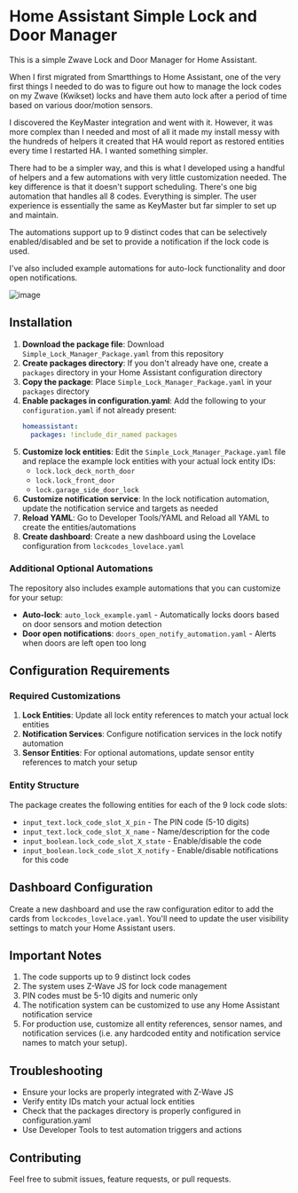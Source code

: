# Home Assistant Simple Lock and Door Manager

This is a simple Zwave Lock and Door Manager for Home Assistant.

When I first migrated from Smartthings to Home Assistant, one of the very first things I needed to do was to figure out how to manage the lock codes on my Zwave (Kwikset) locks and have them auto lock after a period of time based on various door/motion sensors.

I discovered the KeyMaster integration and went with it. However, it was more complex than I needed and most of all it made my install messy with the hundreds of helpers it created that HA would report as restored entities every time I restarted HA. I wanted something simpler.

There had to be a simpler way, and this is what I developed using a handful of helpers and a few automations with very little customization needed. The key difference is that it doesn't support scheduling. There's one big automation that handles all 8 codes. Everything is simpler. The user experience is essentially the same as KeyMaster but far simpler to set up and maintain.

The automations support up to 9 distinct codes that can be selectively enabled/disabled and be set to provide a notification if the lock code is used.

I've also included example automations for auto-lock functionality and door open notifications.

![image](https://user-images.githubusercontent.com/25288127/208971061-797fa4b9-3915-4080-887a-2de3f22d9b04.png)

## Installation

1. **Download the package file**: Download `Simple_Lock_Manager_Package.yaml` from this repository
2. **Create packages directory**: If you don't already have one, create a `packages` directory in your Home Assistant configuration directory
3. **Copy the package**: Place `Simple_Lock_Manager_Package.yaml` in your `packages` directory
4. **Enable packages in configuration.yaml**: Add the following to your `configuration.yaml` if not already present:
   ```yaml
   homeassistant:
     packages: !include_dir_named packages
   ```
5. **Customize lock entities**: Edit the `Simple_Lock_Manager_Package.yaml` file and replace the example lock entities with your actual lock entity IDs:
   - `lock.lock_deck_north_door`
   - `lock.lock_front_door` 
   - `lock.garage_side_door_lock`
6. **Customize notification service**: In the lock notification automation, update the notification service and targets as needed
7. **Reload YAML**: Go to Developer Tools/YAML and Reload all YAML to create the entities/automations
8. **Create dashboard**: Create a new dashboard using the Lovelace configuration from `lockcodes_lovelace.yaml`

### Additional Optional Automations

The repository also includes example automations that you can customize for your setup:

- **Auto-lock**: `auto_lock_example.yaml` - Automatically locks doors based on door sensors and motion detection
- **Door open notifications**: `doors_open_notify_automation.yaml` - Alerts when doors are left open too long

## Configuration Requirements

### Required Customizations

1. **Lock Entities**: Update all lock entity references to match your actual lock entities
2. **Notification Services**: Configure notification services in the lock notify automation
3. **Sensor Entities**: For optional automations, update sensor entity references to match your setup

### Entity Structure

The package creates the following entities for each of the 9 lock code slots:

- `input_text.lock_code_slot_X_pin` - The PIN code (5-10 digits)
- `input_text.lock_code_slot_X_name` - Name/description for the code
- `input_boolean.lock_code_slot_X_state` - Enable/disable the code
- `input_boolean.lock_code_slot_X_notify` - Enable/disable notifications for this code

## Dashboard Configuration

Create a new dashboard and use the raw configuration editor to add the cards from `lockcodes_lovelace.yaml`. You'll need to update the user visibility settings to match your Home Assistant users.

## Important Notes

1. The code supports up to 9 distinct lock codes
2. The system uses Z-Wave JS for lock code management  
3. PIN codes must be 5-10 digits and numeric only
4. The notification system can be customized to use any Home Assistant notification service
5. For production use, customize all entity references, sensor names, and notification services (i.e. any hardcoded entity and notification service names to match your setup).

## Troubleshooting

- Ensure your locks are properly integrated with Z-Wave JS
- Verify entity IDs match your actual lock entities
- Check that the packages directory is properly configured in configuration.yaml
- Use Developer Tools to test automation triggers and actions

## Contributing

Feel free to submit issues, feature requests, or pull requests.
